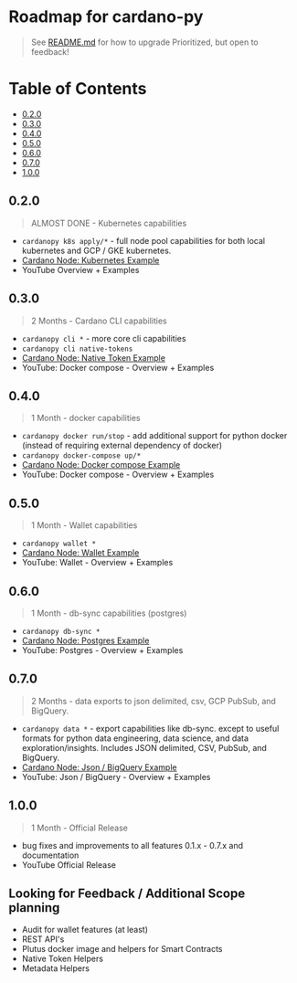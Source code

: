 # Roadmap for cardano-py
> See [README.md](README.md#how-to-upgrade) for how to upgrade
Prioritized, but open to feedback!

# Table of Contents
- [0.2.0](#020)
- [0.3.0](#030)
- [0.4.0](#040)
- [0.5.0](#050)
- [0.6.0](#060)
- [0.7.0](#070)
- [1.0.0](#100)

## 0.2.0
> ALMOST DONE - Kubernetes capabilities

- `cardanopy k8s apply/*` - full node pool capabilities for both local kubernetes and GCP / GKE kubernetes.
- [Cardano Node: Kubernetes Example](https://github.com/floydcraft/cardano-py-examples)
- YouTube Overview + Examples

## 0.3.0
> 2 Months - Cardano CLI capabilities

- `cardanopy cli *` - more core cli capabilities
- `cardanopy cli native-tokens`
- [Cardano Node: Native Token Example](https://github.com/floydcraft/cardano-py-examples)
- YouTube: Docker compose - Overview + Examples

## 0.4.0
> 1 Month - docker capabilities

- `cardanopy docker run/stop` - add additional support for python docker (instead of requiring external dependency of docker)
- `cardanopy docker-compose up/*`
- [Cardano Node: Docker compose Example](https://github.com/floydcraft/cardano-py-examples)
- YouTube: Docker compose - Overview + Examples

## 0.5.0
> 1 Month - Wallet capabilities

- `cardanopy wallet *`
- [Cardano Node: Wallet Example](https://github.com/floydcraft/cardano-py-examples)
- YouTube: Wallet - Overview + Examples

## 0.6.0
> 1 Month - db-sync capabilities (postgres)

- `cardanopy db-sync *`
- [Cardano Node: Postgres Example](https://github.com/floydcraft/cardano-py-examples)
- YouTube: Postgres - Overview + Examples

## 0.7.0
> 2 Months - data exports to json delimited, csv, GCP PubSub, and BigQuery.

- `cardanopy data *` - export capabilities like db-sync. except to useful formats for python data engineering, data science, and data exploration/insights. Includes JSON delimited, CSV, PubSub, and BigQuery.
- [Cardano Node: Json / BigQuery Example](https://github.com/floydcraft/cardano-py-examples)
- YouTube: Json / BigQuery - Overview + Examples

## 1.0.0
> 1 Month - Official Release

- bug fixes and improvements to all features 0.1.x - 0.7.x and documentation
- YouTube Official Release

## Looking for Feedback / Additional Scope planning
- Audit for wallet features (at least)
- REST API's
- Plutus docker image and helpers for Smart Contracts
- Native Token Helpers
- Metadata Helpers
